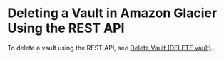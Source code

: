 # Deleting a Vault in Amazon Glacier Using the REST API<a name="deleting-vault-rest-api"></a>

To delete a vault using the REST API, see [Delete Vault \(DELETE vault\)](api-vault-delete.md)\.